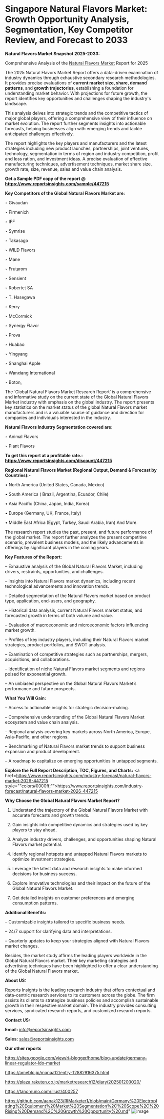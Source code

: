 # Singapore Natural Flavors Market: Growth Opportunity Analysis, Segmentation, Key Competitor Review, and Forecast to 2033

<strong>Natural Flavors Market Snapshot 2025-2033:</strong>

Comprehensive Analysis of the <a href=https://www.reportsinsights.com/sample/447215>Natural Flavors Market</a> Report for 2025

The 2025 Natural Flavors Market Report offers a data-driven examination of industry dynamics through exhaustive secondary research methodologies. It provides precise evaluations of <strong>current market size, share, demand patterns</strong>, and <strong>growth trajectories</strong>, establishing a foundation for understanding market behavior. With projections for future growth, the report identifies key opportunities and challenges shaping the industry's landscape.

This analysis delves into strategic trends and the competitive tactics of major global players, offering a comprehensive view of their influence on market evolution. The report further segments insights into actionable forecasts, helping businesses align with emerging trends and tackle anticipated challenges effectively.

The report highlights the key players and manufacturers and the latest strategies including new product launches, partnerships, joint ventures, technology, segmentation in terms of region and industry competition, profit and loss ration, and investment ideas. A precise evaluation of effective manufacturing techniques, advertisement techniques, market share size, growth rate, size, revenue, sales and value chain analysis.

<strong>Get a Sample PDF copy of the report @ <a href=https://www.reportsinsights.com/sample/447215 style=color:#0000ff;>https://www.reportsinsights.com/sample/447215</a></strong>

<strong>Key Competitors of the Global Natural Flavors Market are:</strong>

‣ Givaudan

‣ Firmenich

‣ IFF

‣ Symrise

‣ Takasago

‣ WILD Flavors

‣ Mane

‣ Frutarom

‣ Sensient

‣ Robertet SA

‣ T. Hasegawa

‣ Kerry

‣ McCormick

‣ Synergy Flavor

‣ Prova

‣ Huabao

‣ Yingyang

‣ Shanghai Apple

‣ Wanxiang International

‣ Boton,

The ‘Global Natural Flavors Market Research Report’ is a comprehensive and informative study on the current state of the Global Natural Flavors Market industry with emphasis on the global industry. The report presents key statistics on the market status of the global Natural Flavors market manufacturers and is a valuable source of guidance and direction for companies and individuals interested in the industry.

<strong>Natural Flavors Industry Segmentation covered are:</strong>

‣ Animal Flavors

‣ Plant Flavors

<strong>To get this report at a profitable rate.: <a href=https://www.reportsinsights.com/discount/447215 style=color:#0000ff;>https://www.reportsinsights.com/discount/447215</a></strong>

<strong>Regional Natural Flavors Market (Regional Output, Demand &amp; Forecast by Countries):-</strong>

• North America (United States, Canada, Mexico)

• South America ( Brazil, Argentina, Ecuador, Chile)

• Asia Pacific (China, Japan, India, Korea)

• Europe (Germany, UK, France, Italy)

• Middle East Africa (Egypt, Turkey, Saudi Arabia, Iran) And More.

The research report studies the past, present, and future performance of the global market. The report further analyzes the present competitive scenario, prevalent business models, and the likely advancements in offerings by significant players in the coming years.

<strong>Key Features of the Report:</strong>

– Exhaustive analysis of the Global Natural Flavors Market, including drivers, restraints, opportunities, and challenges.

– Insights into Natural Flavors market dynamics, including recent technological advancements and innovation trends.

– Detailed segmentation of the Natural Flavors market based on product type, application, end-users, and geography.

– Historical data analysis, current Natural Flavors market status, and forecasted growth in terms of both volume and value.

– Evaluation of macroeconomic and microeconomic factors influencing market growth.

– Profiles of key industry players, including their Natural Flavors market strategies, product portfolios, and SWOT analysis.

– Examination of competitive strategies such as partnerships, mergers, acquisitions, and collaborations.

– Identification of niche Natural Flavors market segments and regions poised for exponential growth.

– An unbiased perspective on the Global Natural Flavors Market’s performance and future prospects.

<strong>What You Will Gain:</strong>

– Access to actionable insights for strategic decision-making.

– Comprehensive understanding of the Global Natural Flavors Market ecosystem and value chain analysis.

– Regional analysis covering key markets across North America, Europe, Asia-Pacific, and other regions.

– Benchmarking of Natural Flavors market trends to support business expansion and product development.

– A roadmap to capitalize on emerging opportunities in untapped segments.

<strong>Explore the Full Report Description, TOC, Figures, and Charts:</strong>
<a href=https://www.reportsinsights.com/industry-forecast/natural-flavors-market-2026-447215 style=""color:#0000ff;"">https://www.reportsinsights.com/industry-forecast/natural-flavors-market-2026-447215</a>

<strong>Why Choose the Global Natural Flavors Market Report?</strong>

1. Understand the trajectory of the Global Natural Flavors Market with accurate forecasts and growth trends.

2. Gain insights into competitive dynamics and strategies used by key players to stay ahead.

3. Analyze industry drivers, challenges, and opportunities shaping Natural Flavors market potential.

4. Identify regional hotspots and untapped Natural Flavors markets to optimize investment strategies.

5. Leverage the latest data and research insights to make informed decisions for business success.

6. Explore innovative technologies and their impact on the future of the Global Natural Flavors Market.

7. Get detailed insights on customer preferences and emerging consumption patterns.

<strong>Additional Benefits:</strong>

– Customizable insights tailored to specific business needs.

– 24/7 support for clarifying data and interpretations.

– Quarterly updates to keep your strategies aligned with Natural Flavors market changes.

Besides, the market study affirms the leading players worldwide in the Global Natural Flavors market. Their key marketing strategies and advertising techniques have been highlighted to offer a clear understanding of the Global Natural Flavors market.

<strong><strong>About US</strong>:</strong>

Reports Insights is the leading research industry that offers contextual and data-centric research services to its customers across the globe. The firm assists its clients to strategize business policies and accomplish sustainable growth in their respective market domain. The industry provides consulting services, syndicated research reports, and customized research reports.

<strong>Contact US:</strong>

<p class=><b>Email:</b> <a href=mailto:info@reportsinsights.com>info@reportsinsights.com</a></p>
<p class=><b>Sales:</b> <a href=mailto:sales@reportsinsights.com>sales@reportsinsights.com</a></p>

<strong>Our other reports</strong>

<a href=https://sites.google.com/view/ri-blogger/home/blog-update/germany-linear-regulator-ldo-market>https://sites.google.com/view/ri-blogger/home/blog-update/germany-linear-regulator-ldo-market</a>

<a href=https://ameblo.jp/monaa12/entry-12882816375.html>https://ameblo.jp/monaa12/entry-12882816375.html</a>

<a href=https://plaza.rakuten.co.jp/marketresearch12/diary/202501200020/>https://plaza.rakuten.co.jp/marketresearch12/diary/202501200020/</a>

<a href=https://tanomuno.com/illust/400257>https://tanomuno.com/illust/400257</a>

<a href=https://github.com/aanak123/RIMarketer1/blob/main/Germany%20Electroplating%20Equipment%20Market%20Segmentation%2C%20Scope%2C%20Rising%20Demand%2C%20Growth%20Opportunity%20.md>https://github.com/aanak123/RIMarketer1/blob/main/Germany%20Electroplating%20Equipment%20Market%20Segmentation%2C%20Scope%2C%20Rising%20Demand%2C%20Growth%20Opportunity%20.md</a>"
![image](https://github.com/user-attachments/assets/5dbfef1b-9519-4f7b-af5b-03ed86381510)
